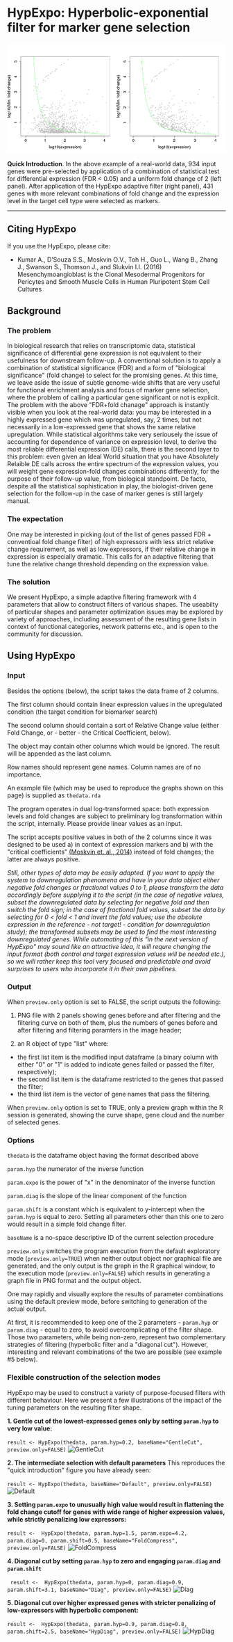 # HypExpo: Hyperbolic-exponential filter for marker gene selection


![Example result](exampleHypExpo.png)

**Quick Introduction**. In the above example of a real-world data, 934 input genes were pre-selected by application of a combination of statistical test for differential expression (FDR < 0.05) and a uniform fold change of 2 (left panel). After application of the HypExpo adaptive filter (right panel), 431 genes with more relevant combinations of fold change and the expression level in the target cell type were selected as markers. 


----
## Citing HypExpo
If you use the HypExpo, please cite:

- Kumar A., D’Souza S.S., Moskvin O.V., Toh H., Guo L., Wang B., Zhang J., Swanson S., Thomson J., and Slukvin I.I. (2016) Mesenchymoangioblast is the Clonal Mesodermal Progenitors for Pericytes and Smooth Muscle Cells in Human Pluripotent Stem Cell Cultures





## Background

### The problem

In biological research that relies on transcriptomic data, statistical significance of differential gene expression is 
not equivalent to their usefulness for downstream follow-up. A conventional solution is to apply a combination of statistical significance (FDR) and a form of "biological significance" (fold change) to select for the promising genes. At this time, we leave aside the issue of subtle genome-wide shifts that are very useful for functional enrichment analysis and focus of marker gene selection, where the problem of calling a particular gene significant or not is explicit. The problem with the above "FDR+fold chanage" approach is instantly visible when you look at the real-world data: you may be interested in a highly expressed gene which was upregulated, say, 2 times, but not necessarily in a low-expressed gene that shows the same relative upregulation. While statistical algorithms take very seriousely the issue of accounting for dependence of variance on expression level, to derive the most reliable differential expression (DE) calls, there is the second layer to this problem: even given an Ideal World situation that you have Absolutely Relaible DE calls across the entire spectrum of the expression values, you will weight gene expression-fold changes combinations differently, for the purpose of their follow-up value, from biological standpoint. De facto, despite all the statistical sophistication in play, the biologist-driven gene selection for the follow-up in the case of marker genes is still largely manual.   


### The expectation

One may be interested in picking (out of the list of genes passed FDR + conventioal fold change filter) of high expressors with less strict relative change requirement, as well as low expressors, if their relative change in expression is especially dramatic. This calls for an adaptive filtering that tune the relative change threshold depending on the expression value. 


### The solution

We present HypExpo, a simple adaptive filtering framework with 4 parameters that allow to construct filters of various shapes. The useabilty of particular shapes and parameter optimization issues may be explored by variety of approaches, including assessment of the resulting gene lists in context of functional categories, network patterns etc., and is open to the community for discussion. 


## Using HypExpo 


### Input

Besides the options (below), the script takes the data frame of 2 columns. 

The first column should contain linear expression values in the upregulated condition (the target condition for biomarker search)

The second column should contain a sort of Relative Change value (either Fold Change, or - better - the Critical Coefficient, below). 

The object may contain other columns which would be ignored. The result will be appended as the last column. 

Row names should represent gene names. Column names are of no importance. 

An example file (which may be used to reproduce the graphs shown on this page) is supplied as ``` thedata.rda ```

The program operates in dual log-transformed space: both expression levels and fold changes are subject to preliminary log transformation within the script, internally. Please provide linear values as an input. 

The script accepts positive values in both of the 2 columns since it was designed to be used a) in context of expression markers and b) with the "critical coefficients" [(Moskvin et. al., 2014)](http://www.tandfonline.com/doi/full/10.1080/21628130.2015.1010923) instead of fold changes; the latter are always positive. 

*Still, other types of data may be easily adapted. If you want to apply the system to downregulation phenomena and have in your data object either negative fold changes or fractional values 0 to 1, please transform the data accordingly before supplying it to the script (in the case of negative values, subset the downregulated data by selecting for negative fold and then switch the fold sign; in the case of fractional fold values, subset the data by selecting for 0 < fold < 1 and invert the fold values; use the absolute expression in the reference - not target! - condition for downregulation study); the transformed subsets may be used to find the most interesting downregulated genes. While automating of this "in the next version of HypExpo" may sound like an attractive idea, it will requre changing the input format (both control and target expression values will be needed etc.), so we will rather keep this tool very focused and predictable and avoid surprises to users who incorporate it in their own pipelines.* 


### Output

When ``` preview.only ``` option is set to FALSE, the script outputs the following:

1) PNG file with 2 panels showing genes before and after filtering and the filtering curve on both of them, plus the numbers of genes before and after filtering and filtering paramters in the image header;

2) an R object of type "list" where: 

- the first list item is the modified input dataframe (a binary column with either "0" or "1" is added to indicate genes failed or passed the filter, respectively);
- the second list item is the dataframe restricted to the genes that passed the filter;
- the third list item is the vector of gene names that pass the filtering. 

When ``` preview.only ``` option is set to TRUE, only a preview graph within the R session is generated, showing the curve shape, gene cloud and the number of selected genes.  


### Options 

``` thedata ``` is the dataframe object having the format described above

``` param.hyp ``` the numerator of the inverse function

``` param.expo ``` is the power of "x" in the denominator of the inverse function

``` param.diag ``` is the slope of the linear component of the function 

``` param.shift ``` is a constant which is equivalent to y-intercept when the ``` param.hyp ``` is equal to zero. Setting all parameters other than this one to zero would result in a simple fold change filter.

``` baseName ``` is a no-space descriptive ID of the current selection procedure

``` preview.only ``` switches the program execution from the default exploratory mode (``` preview.only=TRUE ```) when neither output object nor graphical file are generated, and the only output is the graph in the R graphical window, to the execution mode (``` preview.only=FALSE ```) which results in generating a graph file in PNG format and the output object.  

One may rapidly and visually explore the results of parameter combinations using the default preview mode, before switching to generation of the actual output. 

At first, it is recommended to keep one of the 2 parameters - ``` param.hyp ``` or ``` param.diag ``` - equal to zero, to avoid overcomplicating of the filter shape. Those two parameters, while being non-zero, represent two complementary strategies of filtering (hyperbolic filter and a "diagonal cut"). However, interesting and relevant combinations of the two are possible (see example #5 below). 


### Flexible construction of the selection modes 

HypExpo may be used to construct a variety of purpose-focused filters with different behaviour. Here we present a few illustrations of the impact of the tuning parameters on the resulting filter shape. 



**1. Gentle cut of the lowest-expressed genes only by setting ``` param.hyp ``` to very low value:**

``` result <- HypExpo(thedata, param.hyp=0.2, baseName="GentleCut", preview.only=FALSE) ``` 
![GentleCut](GentleCut.0.2_1.8_0_0.17.png)


**2. The intermediate selection with default parameters** This reproduces the "quick introduction" figure you have already seen: 

``` result <- HypExpo(thedata, baseName="Default", preview.only=FALSE) ``` 
![Default](Default.1_1.8_0_0.17.png)


**3. Setting ``` param.expo ``` to unusually high value would result in flattening the fold change cutoff for genes with wide range of higher expression values, while strictly penalizing low expressors:**

``` result <-  HypExpo(thedata, param.hyp=1.5, param.expo=4.2, param.diag=0, param.shift=0.5, baseName="FoldCompress", preview.only=FALSE) ``` 
![FoldCompress](FoldCompress.1.5_4.2_0_0.5.png)



**4. Diagonal cut by setting ``` param.hyp ``` to zero and engaging ``` param.diag ``` and ``` param.shift ```**

```  result <-  HypExpo(thedata, param.hyp=0, param.diag=0.9, param.shift=3.1, baseName="Diag", preview.only=FALSE) ``` 
![Diag](Diag.0_1.8_0.9_3.1.png)


**5. Diagonal cut over higher expressed genes with stricter penalizing of low-expressors with hyperbolic component:**

``` result <-  HypExpo(thedata, param.hyp=0.9, param.diag=0.8, param.shift=2.5, baseName="HypDiag", preview.only=FALSE) ``` 
![HypDiag](HypDiag.0.9_1.8_0.8_2.5.png)







